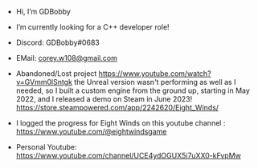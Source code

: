 - Hi, I’m GDBobby

- I’m currently looking for a C++ developer role!

- Discord: GDBobby#0683

- EMail: corey.w108@gmail.com

- Abandoned/Lost project https://www.youtube.com/watch?v=GVmm0lSntgk
the Unreal version wasn't performing as well as I needed, so I built a custom engine from the ground up, starting in May 2022, and I released a demo on Steam in June 2023! 
https://store.steampowered.com/app/2242620/Eight_Winds/

- I logged the progress for Eight Winds on this youtube channel : https://www.youtube.com/@eightwindsgame


- Personal Youtube: https://www.youtube.com/channel/UCE4ydOGUX5i7uXX0-kFvpMw
